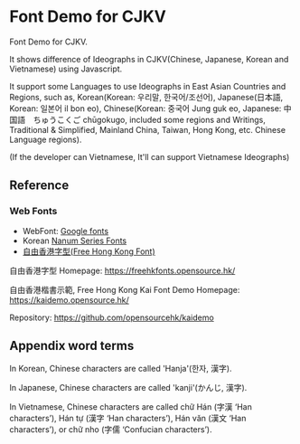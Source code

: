 # Font Demo for CJKV
Font Demo for CJKV.

It shows difference of Ideographs in CJKV(Chinese, Japanese, Korean and Vietnamese) using Javascript.

It support some Languages to use Ideographs in East Asian Countries and Regions, such as, Korean(Korean: 우리말, 한국어/조선어), Japanese(日本語, Korean: 일본어 il bon eo), Chinese(Korean: 중국어 Jung guk eo, Japanese: 中国語　ちゅうこくご chūgokugo, included some regions and Writings, Traditional & Simplified, Mainland China, Taiwan, Hong Kong, etc. Chinese Language regions).

(If the developer can Vietnamese, It'll can support Vietnamese Ideographs)

## Reference

### Web Fonts
* WebFont: [Google fonts](https://fonts.google.com/)
* Korean [Nanum Series Fonts](https://hangeul.naver.com/2017/nanum)
* [自由香港字型(Free Hong Kong Font)](https://freehkfonts.opensource.hk/)

自由香港字型 Homepage: https://freehkfonts.opensource.hk/

自由香港楷書示範, Free Hong Kong Kai Font Demo Homepage: https://kaidemo.opensource.hk/

Repository: https://github.com/opensourcehk/kaidemo



## Appendix word terms 
In Korean, Chinese characters are called 'Hanja'(한자, 漢字).

In Japanese, Chinese characters are called 'kanji'(かんじ, 漢字).

In Vietnamese, Chinese characters are called chữ Hán (字漢 ‘Han characters’), Hán tự (漢字 ‘Han characters’), Hán văn (漢文 ‘Han characters’), or chữ nho (字儒 ‘Confucian characters’).
